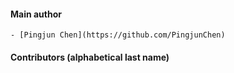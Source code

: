 #### Main author

    - [Pingjun Chen](https://github.com/PingjunChen)

#### Contributors (alphabetical last name)
